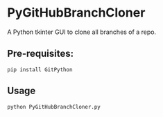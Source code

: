 # PyGitHubBranchCloner
A Python tkinter GUI to clone all branches of a repo.

## Pre-requisites:
```
pip install GitPython
```

## Usage
```
python PyGitHubBranchCloner.py
```
